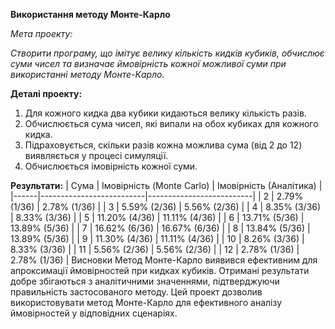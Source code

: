 **Використання методу Монте-Карло**

*Мета проекту:*

*Створити програму, що імітує велику кількість кидків кубиків, обчислює суми чисел та визначає ймовірність кожної можливої суми при використанні методу Монте-Карло.*

**Деталі проекту:**
1. Для кожного кидка два кубики кидаються велику кількість разів.
2. Обчислюється сума чисел, які випали на обох кубиках для кожного кидка.
3. Підраховується, скільки разів кожна можлива сума (від 2 до 12) виявляється у процесі симуляції.
4. Обчислюється імовірність кожної суми.

**Результати:**
| Сума | Імовірність (Monte Carlo) | Імовірність (Аналітика) |
|------|--------------------------|--------------------------|
| 2    | 2.79% (1/36)             | 2.78% (1/36)             |
| 3    | 5.59% (2/36)             | 5.56% (2/36)             |
| 4    | 8.35% (3/36)             | 8.33% (3/36)             |
| 5    | 11.20% (4/36)            | 11.11% (4/36)            |
| 6    | 13.71% (5/36)            | 13.89% (5/36)            |
| 7    | 16.62% (6/36)            | 16.67% (6/36)            |
| 8    | 13.84% (5/36)            | 13.89% (5/36)            |
| 9    | 11.30% (4/36)            | 11.11% (4/36)            |
| 10   | 8.26% (3/36)             | 8.33% (3/36)             |
| 11   | 5.56% (2/36)             | 5.56% (2/36)             |
| 12   | 2.78% (1/36)             | 2.78% (1/36)             |
Висновки
Метод Монте-Карло виявився ефективним для апроксимації ймовірностей при кидках кубиків.
Отримані результати добре збігаються з аналітичними значеннями, підтверджуючи правильність застосованого методу.
Цей проект дозволив використовувати метод Монте-Карло для ефективного аналізу ймовірностей у відповідних сценаріях.
